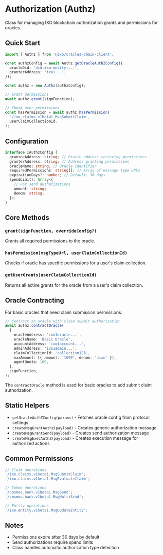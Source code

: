 # Authorization (Authz)

Class for managing IXO blockchain authorization grants and permissions for oracles.

## Quick Start

```typescript
import { Authz } from '@ixo/oracles-chain-client';

const authzConfig = await Authz.getOracleAuthZConfig({
  oracleDid: 'did:ixo:entity:...',
  granterAddress: 'ixo1...',
});

const authz = new Authz(authzConfig);

// Grant permissions
await authz.grant(signFunction);

// Check user permissions
const hasPermission = await authz.hasPermission(
  '/ixo.claims.v1beta1.MsgSubmitClaim',
  userClaimCollectionId,
);
```

## Configuration

```typescript
interface IAuthzConfig {
  granteeAddress: string; // Oracle address receiving permissions
  granterAddress: string; // Address granting permissions
  oracleName: string; // Oracle identifier
  requiredPermissions: string[]; // Array of message type URLs
  expirationDays?: number; // Default: 30 days
  spendLimit?: Array<{
    // For send authorizations
    amount: string;
    denom: string;
  }>;
}
```

## Core Methods

### `grant(signFunction, overrideConfig?)`

Grants all required permissions to the oracle.

### `hasPermission(msgTypeUrl, userClaimCollectionId)`

Checks if oracle has specific permissions for a user's claim collection.

### `getUserGrants(userClaimCollectionId)`

Returns all active grants for the oracle from a user's claim collection.

## Oracle Contracting

For basic oracles that need claim submission permissions:

```typescript
// Contract an oracle with claim submit authorization
await authz.contractOracle(
  {
    oracleAddress: 'ixo1oracle...',
    oracleName: 'Basic Oracle',
    accountAddress: 'ixo1account...',
    adminAddress: 'ixo1admin...',
    claimCollectionId: 'collection123',
    maxAmount: [{ amount: '1000', denom: 'uixo' }],
    agentQuota: 100,
  },
  signFunction,
);
```

The `contractOracle` method is used for basic oracles to add submit claim authorization.

## Static Helpers

- `getOracleAuthZConfig(params)` - Fetches oracle config from protocol settings
- `createMsgGrantAuthz(payload)` - Creates generic authorization message
- `createMsgGrantSend(payload)` - Creates send authorization message
- `createMsgExecAuthZ(payload)` - Creates execution message for authorized actions

## Common Permissions

```typescript
// Claim operations
'/ixo.claims.v1beta1.MsgSubmitClaim';
'/ixo.claims.v1beta1.MsgEvaluateClaim';

// Token operations
'/cosmos.bank.v1beta1.MsgSend';
'/cosmos.bank.v1beta1.MsgMultiSend';

// Entity operations
'/ixo.entity.v1beta1.MsgUpdateEntity';
```

## Notes

- Permissions expire after 30 days by default
- Send authorizations require spend limits
- Class handles automatic authorization type detection
